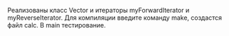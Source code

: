 Реализованы класс Vector и итераторы myForwardIterator и myReverseIterator.
Для компиляции введите команду make, создастся файл calc.
В main тестирование.
